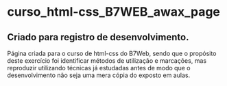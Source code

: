 # curso_html-css_B7WEB_awax_page
## Criado para registro de desenvolvimento.

Página criada para o curso de html-css do B7Web, sendo que o propósito deste exercício foi identificar métodos de utilização e marcações, mas reproduzir utilizando técnicas já estudadas antes de modo que o desenvolvimento não seja uma mera cópia do exposto em aulas.
